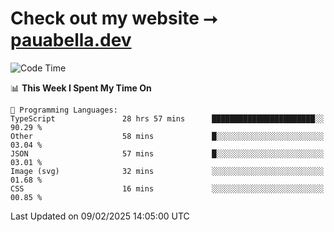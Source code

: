 # Check out my website ⭢ [pauabella.dev](https://pauabella.dev)

<!--START_SECTION:waka-->
![Code Time](http://img.shields.io/badge/Code%20Time-4%2C058%20hrs%2037%20mins-blue)

📊 **This Week I Spent My Time On** 

```text
💬 Programming Languages: 
TypeScript               28 hrs 57 mins      ███████████████████████░░   90.29 % 
Other                    58 mins             █░░░░░░░░░░░░░░░░░░░░░░░░   03.04 % 
JSON                     57 mins             █░░░░░░░░░░░░░░░░░░░░░░░░   03.01 % 
Image (svg)              32 mins             ░░░░░░░░░░░░░░░░░░░░░░░░░   01.68 % 
CSS                      16 mins             ░░░░░░░░░░░░░░░░░░░░░░░░░   00.85 % 
```


 Last Updated on 09/02/2025 14:05:00 UTC
<!--END_SECTION:waka-->
